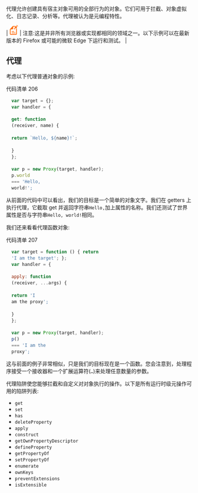 代理允许创建具有宿主对象可用的全部行为的对象。它们可用于拦截、对象虚拟化、日志记录、分析等。代理被认为是元编程特性。

| ![](img/00003.gif) | 注意:这是并非所有浏览器或实现都相同的领域之一。以下示例可以在最新版本的 Firefox 或可能的微软 Edge 下运行和测试。 |

## 代理

考虑以下代理普通对象的示例:

代码清单 206

```js
  var target = {};
  var handler = {

  get: function
  (receiver, name) {

  return `Hello, ${name}!`;

  }
  };

  var p = new Proxy(target, handler);
  p.world
  === 'Hello,
  world!';

```

从前面的代码中可以看出，我们的目标是一个简单的对象文字。我们在 getters 上执行代理，它截取 get 并返回字符串`Hello,`加上属性的名称。我们还测试了世界属性是否与字符串`Hello, world!`相同。

我们还来看看代理函数对象:

代码清单 207

```js
  var target = function () { return
  'I am the target'; };
  var handler = {

  apply: function
  (receiver, ...args) {

  return 'I
  am the proxy';

  }
  };

  var p = new Proxy(target, handler);
  p()
  === 'I am the
  proxy';

```

这与前面的例子非常相似，只是我们的目标现在是一个函数。您会注意到，处理程序接受一个接收器和一个扩展运算符(`…`)来处理任意数量的参数。

代理陷阱使您能够拦截和自定义对对象执行的操作。以下是所有运行时级元操作可用的陷阱列表:

*   `get`
*   `set`
*   `has`
*   `deleteProperty`
*   `apply`
*   `construct`
*   `getOwnPropertyDescriptor`
*   `defineProperty`
*   `getPropertyOf`
*   `setPropertyOf`
*   `enumerate`
*   `ownKeys`
*   `preventExtensions`
*   `isExtensible`